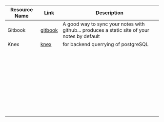 | Resource Name | Link | Description |
|---------------|------|-------------|
|       Gitbook        |  [gitbook](https://app.gitbook.com/invite/potluck-1?invite=-MaZDeZ0Wg4x-K9awBXh)    |       A good way to sync your notes with github... produces a static site of your notes by default      |
|       Knex        |   [knex](https://github.com/knex/knex)   |      for backend querrying of postgreSQL       |
|               |      |             |
|               |      |             |
|               |      |             |
|               |      |             |
|               |      |             |
|               |      |             |
|               |      |             |
|               |      |             |
|               |      |             |
|               |      |             |
|               |      |             |
|               |      |             |
|               |      |             |
|               |      |             |
|               |      |             |
|               |      |             |
|               |      |             |
|               |      |             |
|               |      |             |
|               |      |             |
|               |      |             |
|               |      |             |
|               |      |             |
|               |      |             |
|               |      |             |
|               |      |             |
|               |      |             |
|               |      |             |
|               |      |             |
|               |      |             |
|               |      |             |
|               |      |             |
|               |      |             |
|               |      |             |
|               |      |             |
|               |      |             |
|               |      |             |
